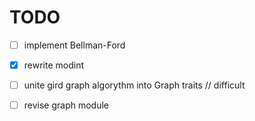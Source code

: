 # TODO

- [ ] implement Bellman-Ford

- [x] rewrite modint

- [ ] unite gird graph algorythm into Graph traits // difficult

- [ ] revise graph module
